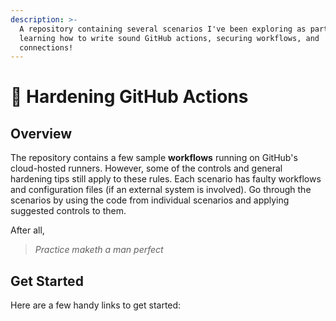 ```yaml
---
description: >-
  A repository containing several scenarios I've been exploring as part of my
  learning how to write sound GitHub actions, securing workflows, and
  connections!
---
```


# 👋 Hardening GitHub Actions

## Overview

The repository contains a few sample **workflows** running on GitHub's cloud-hosted runners. However, some of the controls and general hardening tips still apply to these rules. Each scenario has faulty workflows and configuration files (if an external system is involved). Go through the scenarios by using the code from individual scenarios and applying suggested controls to them.&#x20;

After all,

> _Practice maketh a man perfect_

## Get Started

Here are a few handy links to get started:
